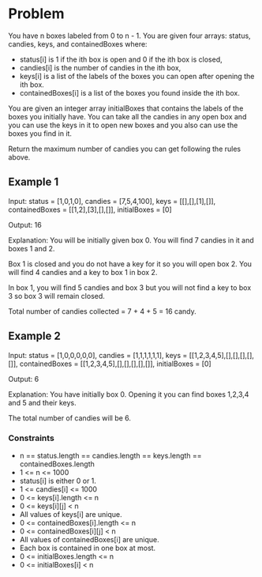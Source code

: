 # Problem

You have n boxes labeled from 0 to n - 1. You are given four arrays: status, candies, keys, and containedBoxes where:

- status[i] is 1 if the ith box is open and 0 if the ith box is closed,
- candies[i] is the number of candies in the ith box,
- keys[i] is a list of the labels of the boxes you can open after opening the ith box.
- containedBoxes[i] is a list of the boxes you found inside the ith box.

You are given an integer array initialBoxes that contains the labels of the boxes you initially have. You can take all the candies in any open box and you can use the keys in it to open new boxes and you also can use the boxes you find in it.

Return the maximum number of candies you can get following the rules above.

## Example 1

Input: status = [1,0,1,0], candies = [7,5,4,100], keys = [[],[],[1],[]], containedBoxes = [[1,2],[3],[],[]], initialBoxes = [0]

Output: 16

Explanation: You will be initially given box 0. You will find 7 candies in it and boxes 1 and 2.

Box 1 is closed and you do not have a key for it so you will open box 2. You will find 4 candies and a key to box 1 in box 2.

In box 1, you will find 5 candies and box 3 but you will not find a key to box 3 so box 3 will remain closed.

Total number of candies collected = 7 + 4 + 5 = 16 candy.

## Example 2

Input: status = [1,0,0,0,0,0], candies = [1,1,1,1,1,1], keys = [[1,2,3,4,5],[],[],[],[],[]], containedBoxes = [[1,2,3,4,5],[],[],[],[],[]], initialBoxes = [0]

Output: 6

Explanation: You have initially box 0. Opening it you can find boxes 1,2,3,4 and 5 and their keys.

The total number of candies will be 6.
 
### Constraints

- n == status.length == candies.length == keys.length == containedBoxes.length
- 1 <= n <= 1000
- status[i] is either 0 or 1.
- 1 <= candies[i] <= 1000
- 0 <= keys[i].length <= n
- 0 <= keys[i][j] < n
- All values of keys[i] are unique.
- 0 <= containedBoxes[i].length <= n
- 0 <= containedBoxes[i][j] < n
- All values of containedBoxes[i] are unique.
- Each box is contained in one box at most.
- 0 <= initialBoxes.length <= n
- 0 <= initialBoxes[i] < n
